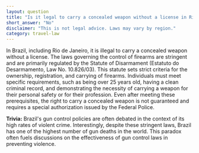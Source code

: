 ```yaml
---
layout: question
title: "Is it legal to carry a concealed weapon without a license in Rio de Janeiro?"
short_answer: "No"
disclaimer: "This is not legal advice. Laws may vary by region."
category: travel-law
---
```

In Brazil, including Rio de Janeiro, it is illegal to carry a concealed weapon without a license. The laws governing the control of firearms are stringent and are primarily regulated by the Statute of Disarmament (Estatuto do Desarmamento, Law No. 10.826/03). This statute sets strict criteria for the ownership, registration, and carrying of firearms. Individuals must meet specific requirements, such as being over 25 years old, having a clean criminal record, and demonstrating the necessity of carrying a weapon for their personal safety or for their profession. Even after meeting these prerequisites, the right to carry a concealed weapon is not guaranteed and requires a special authorization issued by the Federal Police.

**Trivia:** Brazil's gun control policies are often debated in the context of its high rates of violent crime. Interestingly, despite these stringent laws, Brazil has one of the highest number of gun deaths in the world. This paradox often fuels discussions on the effectiveness of gun control laws in preventing violence.
